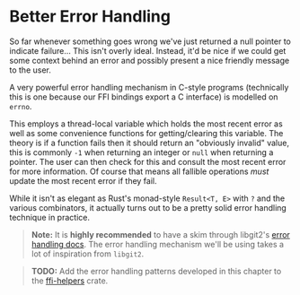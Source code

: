 # Better Error Handling

So far whenever something goes wrong we've just returned a null pointer to 
indicate failure... This isn't overly ideal. Instead, it'd be nice if we could
get some context behind an error and possibly present a nice friendly message 
to the user.

A very powerful error handling mechanism in C-style programs (technically this 
is one because our FFI bindings export a C interface) is modelled on `errno`.

This employs a thread-local variable which holds the most recent error as well 
as some convenience functions for getting/clearing this variable. The theory is
if a function fails then it should return an "obviously invalid" value, this is
commonly `-1` when returning an integer or `null` when returning a pointer. The
user can then check for this and consult the most recent error for more 
information. Of course that means all fallible operations *must* update the most
recent error if they fail.

While it isn't as elegant as Rust's monad-style `Result<T, E>` with `?` and the
various combinators, it actually turns out to be a pretty solid error handling
technique in practice.

> **Note:** It is **highly recommended** to have a skim through libgit2's 
> [error handling docs][libgit]. The error handling mechanism we'll be using 
> takes a lot of inspiration from `libgit2`.

> **TODO:** Add the error handling patterns developed in this chapter to the 
> [ffi-helpers] crate.

[libgit]: https://github.com/libgit2/libgit2/blob/master/docs/error-handling.md
[ffi-helpers]: https://github.com/Michael-F-Bryan/ffi-helpers